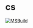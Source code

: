 # cs

[![MSBuild](https://github.com/cslroot/cs/actions/workflows/build-win.yml/badge.svg)](https://github.com/cslroot/cs/actions/workflows/build-win.yml)
